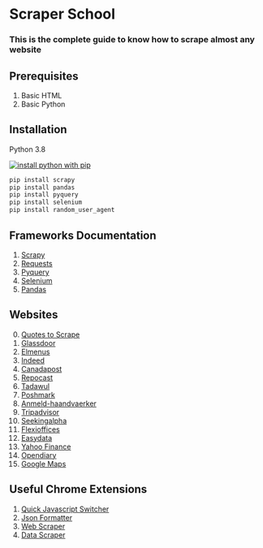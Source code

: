 # Scraper School
### **This is the complete guide to know how to scrape almost any website**

## Prerequisites
1. Basic HTML
2. Basic Python

## Installation

Python 3.8

[![install python with pip](https://img.youtube.com/vi/4Rx_JRkwAjY/0.jpg)](https://www.youtube.com/watch?v=4Rx_JRkwAjY)


```bash
pip install scrapy
pip install pandas 
pip install pyquery
pip install selenium
pip install random_user_agent
```


## Frameworks Documentation
1. [Scrapy](https://docs.scrapy.org/en/latest/)
2. [Requests](https://selenium-python.readthedocs.io/)
3. [Pyquery](https://requests.readthedocs.io/en/master/)
4. [Selenium](https://pyquery.readthedocs.io/en/latest/api.html)
5. [Pandas](https://pandas.pydata.org/pandas-docs/version/0.15/tutorials.html)


## Websites
0. [Quotes to Scrape](https://quotes.toscrape.com/)
1. [Glassdoor](https://www.glassdoor.com/Reviews/IBM-Egypt-Reviews-EI_IE354.0,3_IL.4,9_IN69.htm)
2. [Elmenus](https://www.elmenus.com/)
3. [Indeed](https://uk.indeed.com/cyber-AND-security-jobs-in-London,-Greater-London)
4. [Canadapost](https://www.canadapost.ca/info/mc/personal/postalcode/fpc.jsf)
5. [Repocast](https://bid.repocast.com/lots#YXVjdGlvbltpZF09NTc3MyZhdWN0aW9uW2xvY2F0aW9uXT1hbGwmYXVjdGlvbltzdGF0dXNdPXVwY29taW5nJmF1Y3Rpb25bdHlwZV09YWxsJmxpbWl0PTMwJmxvdFtjYXRlZ29yeV09YWxsJmxvdFtsb2NhdGlvbl09YWxsJmxvdFttaWxlX3JhZGl1c109MjUmcGFnZT0x)
6. [Tadawul](https://www.tadawul.com.sa/wps/portal/tadawul/market-participants/issuers/issuers-directory/company-details/!ut/p/z1/04_Sj9CPykssy0xPLMnMz0vMAfIjo8zi_Tx8nD0MLIy83V1DjA0czVx8nYP8PI0MDAz0I4EKzBEKDEJDLYEKjJ0DA11MjQzcTfW99KPSc_KTIGZllJQUWKkaqBqUJKYklpfmqBroRyXn5xYk5lUGV-Ym5QMVGQGBfjghUwuyg3LKKh0VASPsaGM!/#chart_tab2)
7. [Poshmark](https://poshmark.com/category/Women-Bags-Shoulder_Bags)
8. [Anmeld-haandvaerker](https://www.anmeld-haandvaerker.dk/resultater?search=anl%C3%A6gsgartner)
9. [Tripadvisor](https://www.tripadvisor.com/VacationRentals-g303855-Reviews-Nabq_Bay_Sharm_El_Sheikh_South_Sinai_Red_Sea_and_Sinai-Vacation_Rentals.html)
10. [Seekingalpha](https://seekingalpha.com/symbol/AAPL)
11. [Flexioffices](https://www.flexioffices.com/au)
12. [Easydata](https://www.easydata.co.za/dataset/BER/folder/BER-TREE_AA/)
13. [Yahoo Finance](https://finance.yahoo.com/quote/AAPL)
14. [Opendiary](https://www.opendiary.com/)
15. [Google Maps](https://www.google.com/maps/place/Glamour+Plastic+Surgery+and+Med+Spa/@29.712547,-95.4632295,17z/data=!4m13!1m5!8m4!1e1!2s108846486072811699508!3m1!1e1!3m6!1s0x8640c199ecaa79f5:0xe1a74509fe3335e3!8m2!3d29.712752!4d-95.461073!9m1!1b1)



## Useful Chrome Extensions
1. [Quick Javascript Switcher](https://chrome.google.com/webstore/detail/quick-javascript-switcher/geddoclleiomckbhadiaipdggiiccfje?hl=en)
2. [Json Formatter](https://chrome.google.com/webstore/detail/json-formatter/bcjindcccaagfpapjjmafapmmgkkhgoa?hl=en)
3. [Web Scraper](https://chrome.google.com/webstore/detail/web-scraper-free-web-scra/jnhgnonknehpejjnehehllkliplmbmhn?hl=en)
4. [Data Scraper](https://chrome.google.com/webstore/detail/data-scraper-easy-web-scr/nndknepjnldbdbepjfgmncbggmopgden)


